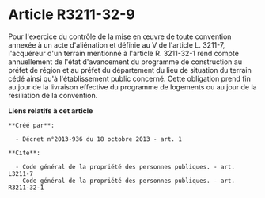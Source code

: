 # Article R3211-32-9

Pour l'exercice du contrôle de la mise en œuvre de toute convention annexée à un acte d'aliénation et définie au V de
l'article L. 3211-7, l'acquéreur d'un terrain mentionné à l'article R. 3211-32-1 rend compte annuellement de l'état
d'avancement du programme de construction au préfet de région et au préfet du département du lieu de situation du terrain
cédé ainsi qu'à l'établissement public concerné. Cette obligation prend fin au jour de la livraison effective du programme de
logements ou au jour de la résiliation de la convention.

**Liens relatifs à cet article**

	**Créé par**:

	  - Décret n°2013-936 du 18 octobre 2013 - art. 1

	**Cite**:

	  - Code général de la propriété des personnes publiques. - art. L3211-7
	  - Code général de la propriété des personnes publiques. - art. R3211-32-1
